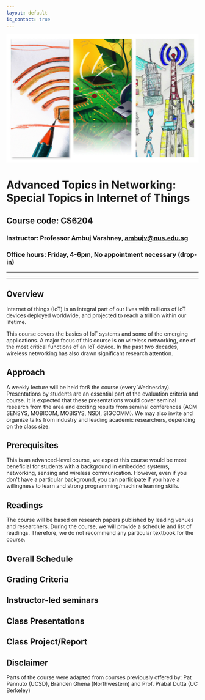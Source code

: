 ```yaml
---
layout: default
is_contact: true
---
```

![Image for the course](collage.jpg)  

# Advanced Topics in Networking: Special Topics in Internet of Things  
## Course code: CS6204  
### Instructor: Professor Ambuj Varshney, ambujv@nus.edu.sg    
### Office hours: Friday, 4-6pm, No appointment necessary (drop-in)  

----
****

## Overview  

Internet of things (IoT) is an integral part of our lives with millions of IoT devices deployed worldwide, and projected to reach a trillion within our lifetime.  

This course covers the basics of IoT systems and some of the emerging applications. A major focus of this course is on wireless networking, one of the most critical functions of an IoT device. In the past two decades, wireless networking has also drawn significant research attention.  




## Approach
A weekly lecture will be held forß the course (every Wednesday). Presentations by students are an essential part of the evaluation criteria and course. It is expected that these presentations would cover seminal research from the area and exciting results from seminal conferences (ACM SENSYS, MOBICOM, MOBISYS, NSDI, SIGCOMM). We may also invite and organize talks from industry and leading academic researchers, depending on the class size.

## Prerequisites
This  is an advanced-level course, we expect this course would be most beneficial for students with a background in embedded systems, networking, sensing and wireless communication. However, even if you don't have a particular background, you can participate if you have a willingness to learn and strong programming/machine learning skills.

## Readings
The course will be based on research papers published by leading venues and researchers. During the course, we will provide a schedule and list of readings. Therefore, we do not recommend any particular textbook for the course.

## Overall Schedule

## Grading Criteria

## Instructor-led seminars

## Class Presentations  

## Class Project/Report  


## Disclaimer
Parts of the course were adapted from courses previously offered by: Pat Pannuto (UCSD), Branden Ghena (Northwestern) and Prof. Prabal Dutta (UC Berkeley)